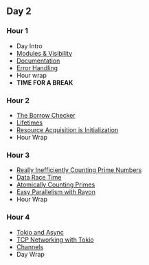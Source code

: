 ## Day 2

### Hour 1 

* Day Intro
* [Modules & Visibility](./hour1/modules.md)
* [Documentation](./hour1/documentation.md)
* [Error Handling](./hour1/errors.md)
* Hour wrap
* **TIME FOR A BREAK**

### Hour 2

* [The Borrow Checker](./hour2/borrow_checker.md)
* [Lifetimes](./hour2/lifetimes.md)
* [Resource Acquisition is Initialization](raii.md)
* Hour Wrap

### Hour 3

* [Really Inefficiently Counting Prime Numbers](./hour3/count_primes.md)
* [Data Race Time](./hour3/data_race.md)
* [Atomically Counting Primes](./hour3/atomic.md)
* [Easy Parallelism with Rayon](./hour3/rayon.md)
* Hour Wrap

### Hour 4

* [Tokio and Async](./hour4/tokio.md)
* [TCP Networking with Tokio](./hour4/tcp_server.md)
* [Channels](./hour4/channels.md)
* Day Wrap

